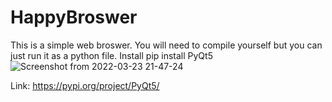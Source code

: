 # HappyBroswer
This is a simple web broswer. 
You will need to compile yourself but you can just run it as a python file.
Install pip install PyQt5
![Screenshot from 2022-03-23 21-47-24](https://user-images.githubusercontent.com/52569279/159806165-c2f30b19-c845-4692-9777-e05aa320564a.png)

Link: https://pypi.org/project/PyQt5/
